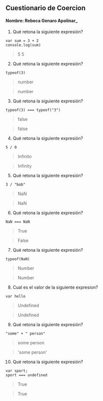 ## Cuestionario de Coercion
#### Nombre: __Rebeca Genaro Apolinar___

1. Qué retona la siguiente expresión?
```
var sum = 3 + 2
console.log(sum)
```

>5
> 5

2. Qué retona la siguiente expresión?
```
typeof(3)
```

>number

> number

3. Qué retona la siguiente expresión?
```
typeof(3) === typeof("3")
```

>false

> false

4. Qué retona la siguiente expresión?
```
5 / 0
```

> Infinito

>Infinity

5. Qué retona la siguiente expresión?
```
3 / "bob"
```

>NaN

>NaN

6. Qué retona la siguiente expresión?
```
NaN === NaN
```

> True

> False

7. Qué retona la siguiente expresión?
```
typeof(NaN)
```

> Number

> Number
8. Cual es el valor de la siguiente expresion?
```
var hello
```

> Undefined

> Undefined

9. Qué retona la siguiente expresión?
```
"some" + " person"
```

>some person

> 'some person'

10. Qué retona la siguiente expresión?
```
var sport; 
sport === undefined
```

> True

> True

